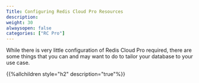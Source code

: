 ```yaml
---
Title: Configuring Redis Cloud Pro Resources
description:
weight: 30
alwaysopen: false
categories: ["RC Pro"]
---
```

While there is very little configuration of Redis Cloud Pro
required, there are some things that you can and may want to do to
tailor your database to your use case.

{{%allchildren style="h2" description="true"%}}
